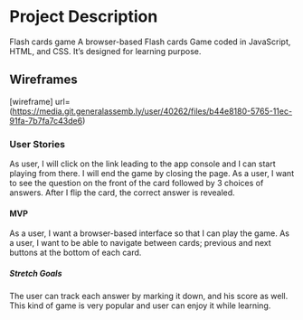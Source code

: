# Project Description

Flash cards game
A browser-based Flash cards Game coded in JavaScript, HTML, and CSS. It’s designed for learning purpose.

## Wireframes

[wireframe] url=(https://media.git.generalassemb.ly/user/40262/files/b44e8180-5765-11ec-91fa-7b7fa7c43de6)

### User Stories

As user, I will click on the link leading to the app console and I can start playing from there. I will end the game by closing the page.
As a user, I want to see the question on the front of the card followed by 3 choices of answers. After I flip the card, the correct answer is revealed.

#### MVP

As a user, I want a browser-based interface so that I can play the game.
As a user, I want to be able to navigate between cards; previous and next buttons at the bottom of each card.

##### Stretch Goals

The user can track each answer by marking it down, and his score as well.
This kind of game is very popular and user can enjoy it while learning.

